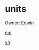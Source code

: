 # units

Owner: Edwin

[em](units%207512b6ba858f4aedba1afd928a996002/em%20dd05e2bbbd95401fad76d31391235e32.md)

[vh](units%207512b6ba858f4aedba1afd928a996002/vh%20d7bf23114ec44e35a7fa6be2113aef7c.md)